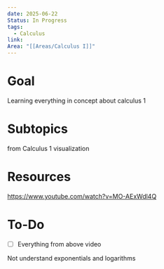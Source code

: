 ```yaml
---
date: 2025-06-22
Status: In Progress
tags:
  - Calculus
link: 
Area: "[[Areas/Calculus I]]"
---
```

# Goal
Learning everything in concept about calculus 1
# Subtopics
from Calculus 1 visualization
# Resources
https://www.youtube.com/watch?v=MO-AExWdl4Q
# To-Do
- [ ] Everything from above video

Not understand exponentials and logarithms
